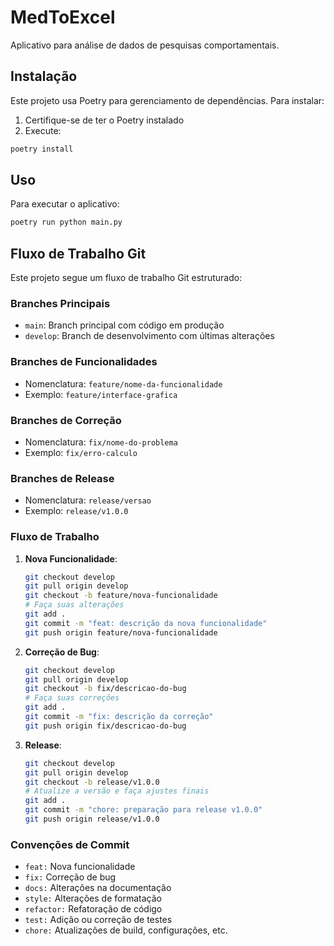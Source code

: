 # MedToExcel

Aplicativo para análise de dados de pesquisas comportamentais.

## Instalação

Este projeto usa Poetry para gerenciamento de dependências. Para instalar:

1. Certifique-se de ter o Poetry instalado
2. Execute:
```bash
poetry install
```

## Uso

Para executar o aplicativo:

```bash
poetry run python main.py
```

## Fluxo de Trabalho Git

Este projeto segue um fluxo de trabalho Git estruturado:

### Branches Principais
- `main`: Branch principal com código em produção
- `develop`: Branch de desenvolvimento com últimas alterações

### Branches de Funcionalidades
- Nomenclatura: `feature/nome-da-funcionalidade`
- Exemplo: `feature/interface-grafica`

### Branches de Correção
- Nomenclatura: `fix/nome-do-problema`
- Exemplo: `fix/erro-calculo`

### Branches de Release
- Nomenclatura: `release/versao`
- Exemplo: `release/v1.0.0`

### Fluxo de Trabalho

1. **Nova Funcionalidade**:
   ```bash
   git checkout develop
   git pull origin develop
   git checkout -b feature/nova-funcionalidade
   # Faça suas alterações
   git add .
   git commit -m "feat: descrição da nova funcionalidade"
   git push origin feature/nova-funcionalidade
   ```

2. **Correção de Bug**:
   ```bash
   git checkout develop
   git pull origin develop
   git checkout -b fix/descricao-do-bug
   # Faça suas correções
   git add .
   git commit -m "fix: descrição da correção"
   git push origin fix/descricao-do-bug
   ```

3. **Release**:
   ```bash
   git checkout develop
   git pull origin develop
   git checkout -b release/v1.0.0
   # Atualize a versão e faça ajustes finais
   git add .
   git commit -m "chore: preparação para release v1.0.0"
   git push origin release/v1.0.0
   ```

### Convenções de Commit

- `feat:` Nova funcionalidade
- `fix:` Correção de bug
- `docs:` Alterações na documentação
- `style:` Alterações de formatação
- `refactor:` Refatoração de código
- `test:` Adição ou correção de testes
- `chore:` Atualizações de build, configurações, etc. 